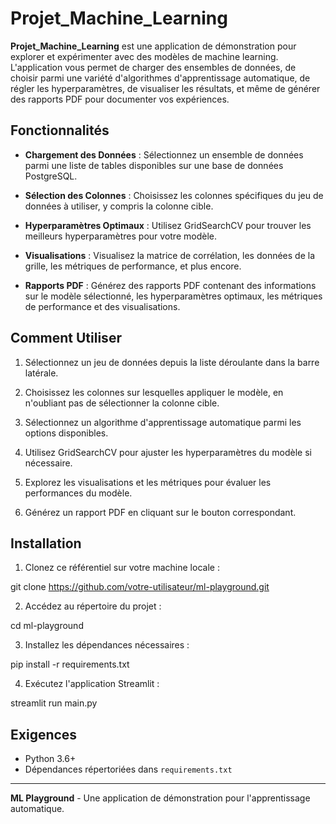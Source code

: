 # Projet_Machine_Learning

**Projet_Machine_Learning** est une application de démonstration pour explorer et expérimenter avec des modèles de machine learning. L'application vous permet de charger des ensembles de données, de choisir parmi une variété d'algorithmes d'apprentissage automatique, de régler les hyperparamètres, de visualiser les résultats, et même de générer des rapports PDF pour documenter vos expériences.

## Fonctionnalités

- **Chargement des Données** : Sélectionnez un ensemble de données parmi une liste de tables disponibles sur une base de données PostgreSQL.

- **Sélection des Colonnes** : Choisissez les colonnes spécifiques du jeu de données à utiliser, y compris la colonne cible.

- **Hyperparamètres Optimaux** : Utilisez GridSearchCV pour trouver les meilleurs hyperparamètres pour votre modèle.

- **Visualisations** : Visualisez la matrice de corrélation, les données de la grille, les métriques de performance, et plus encore.

- **Rapports PDF** : Générez des rapports PDF contenant des informations sur le modèle sélectionné, les hyperparamètres optimaux, les métriques de performance et des visualisations.

## Comment Utiliser

1. Sélectionnez un jeu de données depuis la liste déroulante dans la barre latérale.

2. Choisissez les colonnes sur lesquelles appliquer le modèle, en n'oubliant pas de sélectionner la colonne cible.

3. Sélectionnez un algorithme d'apprentissage automatique parmi les options disponibles.

4. Utilisez GridSearchCV pour ajuster les hyperparamètres du modèle si nécessaire.

5. Explorez les visualisations et les métriques pour évaluer les performances du modèle.

6. Générez un rapport PDF en cliquant sur le bouton correspondant.

## Installation

1. Clonez ce référentiel sur votre machine locale :

git clone https://github.com/votre-utilisateur/ml-playground.git

2. Accédez au répertoire du projet :

cd ml-playground

3. Installez les dépendances nécessaires :

pip install -r requirements.txt

4. Exécutez l'application Streamlit :

streamlit run main.py

## Exigences

- Python 3.6+
- Dépendances répertoriées dans `requirements.txt`

---

**ML Playground** - Une application de démonstration pour l'apprentissage automatique.
